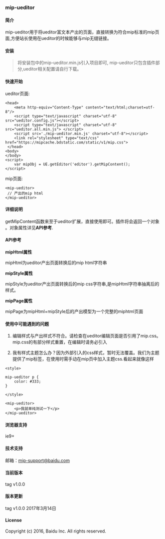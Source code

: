 ###  mip-ueditor

#### 简介

 mip-ueditor用于将ueditor富文本产出的页面，直接转换为符合mip标准的mip页面,方便站长使用在ueditor的时候能够与mip无缝链接。
 

#### 安装

> 将安装包中的mip-ueditor.min.js引入项目即可, mip-ueditor只包含插件部分,ueditor相关配置请自行下载。



#### 快速开始

ueditor页面: 

```
<head>
    <meta http-equiv="Content-Type" content="text/html;charset=utf-8"/>
    <script type="text/javascript" charset="utf-8" src="ueditor.config.js"></script>
    <script type="text/javascript" charset="utf-8" src="ueditor.all.min.js"> </script>
    <script src='./mip-ueditor.min.js' charset="utf-8"></script>
    <link rel="stylesheet" type="text/css" href="https://mipcache.bdstatic.com/static/v1/mip.css">
 </head>
<body>
</body>
<script>
	var mipObj = UE.getEditor('editor').getMipContent();
</script>

```

mip页面: 

```
<mip-ueditor>
 // 产出的mip html
</mip-ueditor>
```




#### 详细说明

getMipContent函数来至于ueditor扩展，直接使用即可。插件将会返回一个对象
。对象属性详见**API参考**.



#### API参考

**mipHtml属性**

mipHtml为ueditor产出页面转换后的mip html字符串

**mipStyle属性**

mipStyle为ueditor产出页面转换后的mip css字符串,是mipHtml字符串抽离后的样式。


**mipPage属性**

mipPage为mipHtml+mipStyle后的产出模型为一个完整的miphtml页面




#### 使用中可能遇到的问题

1. 编辑样式与产出样式不符合。请检查在ueditor编辑页面是否引用了mip.css。mip.css的有部分样式重置，在编辑时请务必引入

2. 我有样式主题怎么办？因为外部引入的css样式，暂时无法覆盖。我们为主题提供了mip标签，在使用时需手动在mip页中加入主题css.看起来就像这样

```
<style>

mip-ueditor p {
	color: #333;
}
 
</style>

<mip-ueditor>
	<p>我就单纯测试一下</p>
</mip-ueditor>

```



#### 浏览器支持

ie9+



#### 技术支持

邮箱：mip-support@baidu.com

#### 当前版本

tag v1.0.0

#### 版本更新

tag v1.0.0 2017年3月14日 


#### License

Copyright (c) 2016, Baidu Inc. All rights reserved.


